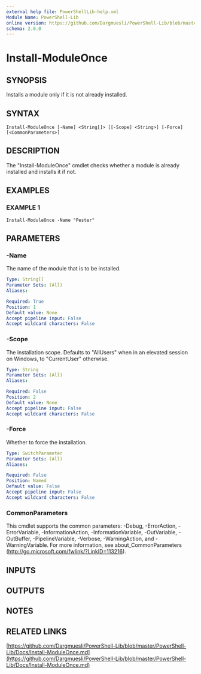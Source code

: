 ```yaml
---
external help file: PowerShellLib-help.xml
Module Name: PowerShell-Lib
online version: https://github.com/Dargmuesli/PowerShell-Lib/blob/master/PowerShell-Lib/Docs/Install-ModuleOnce.md
schema: 2.0.0
---
```


# Install-ModuleOnce

## SYNOPSIS
Installs a module only if it is not already installed.

## SYNTAX

```
Install-ModuleOnce [-Name] <String[]> [[-Scope] <String>] [-Force] [<CommonParameters>]
```

## DESCRIPTION
The "Install-ModuleOnce" cmdlet checks whether a module is already installed and installs it if not.

## EXAMPLES

### EXAMPLE 1
```
Install-ModuleOnce -Name "Pester"
```

## PARAMETERS

### -Name
The name of the module that is to be installed.

```yaml
Type: String[]
Parameter Sets: (All)
Aliases:

Required: True
Position: 1
Default value: None
Accept pipeline input: False
Accept wildcard characters: False
```

### -Scope
The installation scope.
Defaults to "AllUsers" when in an elevated session on Windows, to "CurrentUser" otherwise.

```yaml
Type: String
Parameter Sets: (All)
Aliases:

Required: False
Position: 2
Default value: None
Accept pipeline input: False
Accept wildcard characters: False
```

### -Force
Whether to force the installation.

```yaml
Type: SwitchParameter
Parameter Sets: (All)
Aliases:

Required: False
Position: Named
Default value: False
Accept pipeline input: False
Accept wildcard characters: False
```

### CommonParameters
This cmdlet supports the common parameters: -Debug, -ErrorAction, -ErrorVariable, -InformationAction, -InformationVariable, -OutVariable, -OutBuffer, -PipelineVariable, -Verbose, -WarningAction, and -WarningVariable.
For more information, see about_CommonParameters (http://go.microsoft.com/fwlink/?LinkID=113216).

## INPUTS

## OUTPUTS

## NOTES

## RELATED LINKS

[https://github.com/Dargmuesli/PowerShell-Lib/blob/master/PowerShell-Lib/Docs/Install-ModuleOnce.md](https://github.com/Dargmuesli/PowerShell-Lib/blob/master/PowerShell-Lib/Docs/Install-ModuleOnce.md)

